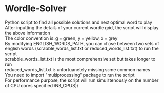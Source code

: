 # Wordle-Solver
Python script to find all possible solutions and next optimal word to play\
After inputting the details of your current wordle grid, the script will display the above information\
The color convention is: g = green, y = yellow, x = grey\
By modifying ENGLISH_WORDS_PATH, you can chose between two sets of english words (scrabble_words_list.txt or reduced_words_list.txt) to run the script\
scrabble_words_list.txt is the most comprehensive set but takes longer to run\
reduced_words_list.txt is unfortuanetely missing some common names\
You need to import "multiprocessing" package to run the script\
For performance purpose, the script will run simulatenously on the number of CPU cores specified (NB_CPUS)\
